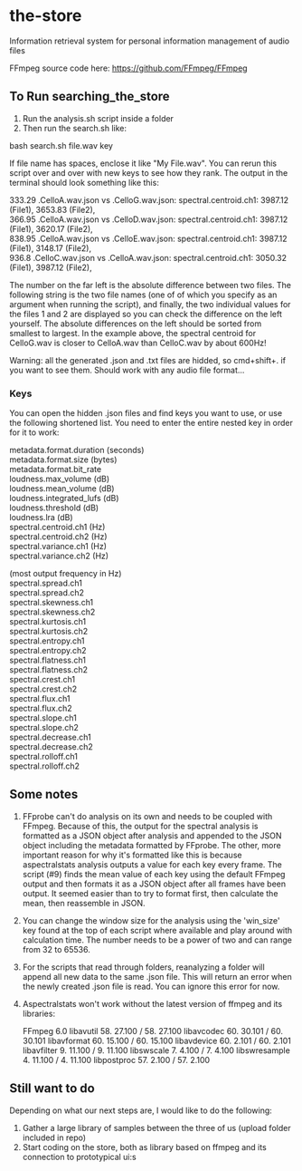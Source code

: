 # the-store
Information retrieval system for personal information management of audio files

FFmpeg source code here: https://github.com/FFmpeg/FFmpeg

## To Run searching_the_store
1. Run the analysis.sh script inside a folder
2. Then run the search.sh like:

bash search.sh file.wav key

If file name has spaces, enclose it like "My File.wav". You can rerun this script over and over with new keys to see how they rank. The output in the terminal should look something like this:

333.29 .CelloA.wav.json vs .CelloG.wav.json: spectral.centroid.ch1: 3987.12 (File1), 3653.83 (File2),  
366.95 .CelloA.wav.json vs .CelloD.wav.json: spectral.centroid.ch1: 3987.12 (File1), 3620.17 (File2),  
838.95 .CelloA.wav.json vs .CelloE.wav.json: spectral.centroid.ch1: 3987.12 (File1), 3148.17 (File2),  
936.8 .CelloC.wav.json vs .CelloA.wav.json: spectral.centroid.ch1: 3050.32 (File1), 3987.12 (File2),

The number on the far left is the absolute difference between two files. The following string is the two file names (one of of which you specify as an argument when running the script), and finally, the two individual values for the files 1 and 2 are displayed so you can check the difference on the left yourself. The absolute differences on the left should be sorted from smallest to largest. In the example above, the spectral centroid for CelloG.wav is closer to CelloA.wav than CelloC.wav by about 600Hz!

Warning: all the generated .json and .txt files are hidded, so cmd+shift+. if you want to see them. Should work with any audio file format...

### Keys
You can open the hidden .json files and find keys you want to use, or use the following shortened list. You need to enter the entire nested key in order for it to work:

metadata.format.duration (seconds)  
metadata.format.size (bytes)  
metadata.format.bit_rate  
loudness.max_volume (dB)  
loudness.mean_volume (dB)  
loudness.integrated_lufs (dB)  
loudness.threshold (dB)  
loudness.lra (dB)  
spectral.centroid.ch1 (Hz)  
spectral.centroid.ch2 (Hz)  
spectral.variance.ch1 (Hz)  
spectral.variance.ch2 (Hz)  

(most output frequency in Hz)  
spectral.spread.ch1  
spectral.spread.ch2  
spectral.skewness.ch1  
spectral.skewness.ch2  
spectral.kurtosis.ch1  
spectral.kurtosis.ch2  
spectral.entropy.ch1  
spectral.entropy.ch2  
spectral.flatness.ch1  
spectral.flatness.ch2  
spectral.crest.ch1  
spectral.crest.ch2  
spectral.flux.ch1  
spectral.flux.ch2  
spectral.slope.ch1  
spectral.slope.ch2  
spectral.decrease.ch1  
spectral.decrease.ch2  
spectral.rolloff.ch1  
spectral.rolloff.ch2  


## Some notes
1. FFprobe can't do analysis on its own and needs to be coupled with FFmpeg. Because of this, the output for the spectral analysis is formatted as a JSON object after analysis and appended to the JSON object including the metadata formatted by FFprobe. The other, more important reason for why it's formatted like this is because aspectralstats analysis outputs a value for each key every frame. The script (#9) finds the mean value of each key using the default FFmpeg output and then formats it as a JSON object after all frames have been output. It seemed easier than to try to format first, then calculate the mean, then reassemble in JSON.
2. You can change the window size for the analysis using the 'win_size' key found at the top of each script where available and play around with calculation time. The number needs to be a power of two and can range from 32 to 65536.
3. For the scripts that read through folders, reanalyzing a folder will append all new data to the same .json file. This will return an error when the newly created .json file is read. You can ignore this error for now.
4. Aspectralstats won't work without the latest version of ffmpeg and its libraries:

    FFmpeg 6.0
    libavutil      58. 27.100 / 58. 27.100
    libavcodec     60. 30.101 / 60. 30.101
    libavformat    60. 15.100 / 60. 15.100
    libavdevice    60.  2.101 / 60.  2.101
    libavfilter     9. 11.100 /  9. 11.100
    libswscale      7.  4.100 /  7.  4.100
    libswresample   4. 11.100 /  4. 11.100
    libpostproc    57.  2.100 / 57.  2.100

## Still want to do
Depending on what our next steps are, I would like to do the following:

1. Gather a large library of samples between the three of us (upload folder included in repo)
2. Start coding on the store, both as library based on ffmpeg and its connection to prototypical ui:s
